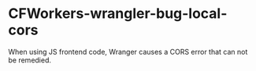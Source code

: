 # CFWorkers-wrangler-bug-local-cors
When using JS frontend code, Wranger causes a CORS error that can not be remedied.
